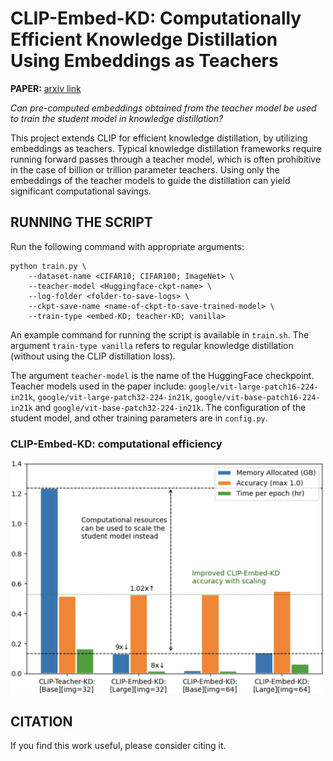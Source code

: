 # CLIP-Embed-KD: Computationally Efficient Knowledge Distillation Using Embeddings as Teachers

**PAPER:** [arxiv link]()

*Can pre-computed embeddings obtained from the teacher model be used to train the student model in knowledge distillation?*

This project extends CLIP for efficient knowledge distillation, by utilizing embeddings as teachers. Typical knowledge distillation frameworks require running forward passes through a teacher model, which is often prohibitive in the case of billion or trillion parameter teachers. Using only the embeddings of the teacher models to guide the distillation can yield significant computational savings.

## RUNNING THE SCRIPT
Run the following command with appropriate arguments:

```
python train.py \
	--dataset-name <CIFAR10; CIFAR100; ImageNet> \
	--teacher-model <Huggingface-ckpt-name> \
	--log-folder <folder-to-save-logs> \
	--ckpt-save-name <name-of-ckpt-to-save-trained-model> \
	--train-type <embed-KD; teacher-KD; vanilla>
```

An example command for running the script is available in `train.sh`. The argument `train-type vanilla` refers to regular knowledge distillation (without using the CLIP distillation loss).

The argument `teacher-model` is the name of the HuggingFace checkpoint. Teacher models used in the paper include: `google/vit-large-patch16-224-in21k`, `google/vit-large-patch32-224-in21k`, `google/vit-base-patch16-224-in21k` and `google/vit-base-patch32-224-in21k`. The configuration of the student model, and other training parameters are in `config.py`.

### CLIP-Embed-KD: computational efficiency

<img src="comp_resources.png" width="500">

## CITATION
If you find this work useful, please consider citing it.
